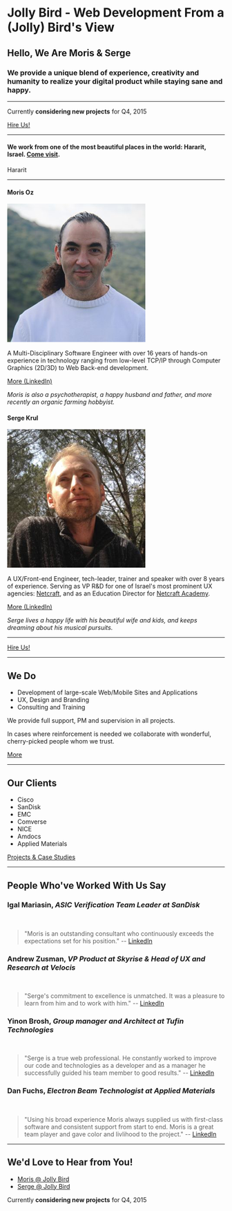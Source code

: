 # Jolly Bird - Web Development From a (Jolly) Bird's View
## Hello, We Are Moris & Serge
### We provide a unique blend of experience, creativity and humanity to realize your digital product while staying sane and happy.

***

<p>Currently <b>considering new projects</b> for Q4, 2015</p>
<a class="Button" href="#contact">Hire Us!</a>

***

#### We work from one of the most beautiful places in the world: Hararit, Israel. [Come visit](#contact).

<div class="Photo u-ir">Hararit</div>

***

#### Moris Oz
![Moris](img/moris.jpg)

A Multi-Disciplinary Software Engineer with over 16 years of hands-on experience in technology ranging from low-level TCP/IP through Computer Graphics (2D/3D) to Web Back-end development.

[More (LinkedIn)](https://il.linkedin.com/in/morisoz)

*Moris is also a psychotherapist, a happy husband and father, and more recently an organic farming hobbyist.*

#### Serge Krul
![Serge](img/serge.jpeg)

A UX/Front-end Engineer, tech-leader, trainer and speaker with over 8 years of experience. Serving as VP R&D for one of Israel's most prominent UX agencies: [Netcraft](http://netcraft.co.il/), and as an Education Director for [Netcraft Academy](http://netcraftacademy.co.il).

[More (LinkedIn)](https://il.linkedin.com/in/sergekrul)

*Serge lives a happy life with his beautiful wife and kids, and keeps dreaming about his musical pursuits.*

***

<a class="Button" href="#contact">Hire Us!</a>

***

## We Do

- Development of large-scale Web/Mobile Sites and Applications
- UX, Design and Branding
- Consulting and Training

We provide full support, PM and supervision in all projects.

In cases where reinforcement is needed we collaborate with wonderful, cherry-picked people whom we trust.

[More](soon)

***

## Our Clients

- Cisco
- SanDisk
- EMC
- Comverse
- NICE
- Amdocs
- Applied Materials

[Projects & Case Studies](soon)

***

## People Who've Worked With Us Say

### Igal Mariasin, *ASIC Verification Team Leader at SanDisk*
<img class="Testimonial-photo" src="https://media.licdn.com/mpr/mpr/shrink_100_100/p/3/000/092/047/325e9de.jpg" alt="">

> "Moris is an outstanding consultant who continuously exceeds the expectations set for his position." -- [LinkedIn]()

### Andrew Zusman, *VP Product at Skyrise & Head of UX and Research at Velocis*
<img class="Testimonial-photo" src="https://media.licdn.com/mpr/mpr/shrinknp_100_100/AAEAAQAAAAAAAAN7AAAAJGQ4ZTJjM2EzLTA0MzgtNDM5OS04YTM4LWU1Y2E2NDZjNjVmMQ.jpg" alt="">

> "Serge's commitment to excellence is unmatched. It was a pleasure to learn from him and to work with him." -- [LinkedIn]()

### Yinon Brosh, *Group manager and Architect at Tufin Technologies*
<img class="Testimonial-photo" src="https://media.licdn.com/mpr/mpr/shrinknp_100_100/p/7/000/1d7/039/3ef9c79.jpg" alt="">

> "Serge is a true web professional. He constantly worked to improve our code and technologies as a developer and as a manager he successfully guided his team member to good results." -- [LinkedIn]()

### Dan Fuchs, *Electron Beam Technologist at Applied Materials*
<img class="Testimonial-photo" src="https://media.licdn.com/mpr/mpr/shrink_100_100/p/3/000/108/054/26eaf61.jpg" alt="">

> "Using his broad experience Moris always supplied us with first-class software and consistent support from start to end. Moris is a great team player and gave color and livlihood to the project." -- [LinkedIn]()

***

<div id="contact" class="u-highlight">
	<h2>We'd Love to Hear from You!</h2>
	<ul>
		<li><a href="mailto:moris.oz@gmail.com">Moris @ Jolly Bird</a></li>
		<li><a href="mailto:sergekrul@gmail.com">Serge @ Jolly Bird</a></li>
	</ul>
	<p>Currently <b>considering new projects</b> for Q4, 2015</p>
</div>
